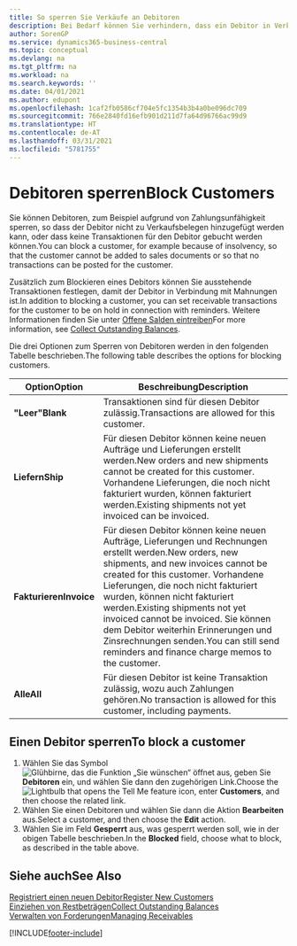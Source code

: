```yaml
---
title: So sperren Sie Verkäufe an Debitoren
description: Bei Bedarf können Sie verhindern, dass ein Debitor in Verkaufsbelege und andere Verkaufstransaktionen aufgenommen wird.
author: SorenGP
ms.service: dynamics365-business-central
ms.topic: conceptual
ms.devlang: na
ms.tgt_pltfrm: na
ms.workload: na
ms.search.keywords: ''
ms.date: 04/01/2021
ms.author: edupont
ms.openlocfilehash: 1caf2fb0586cf704e5fc1354b3b4a0be096dc709
ms.sourcegitcommit: 766e2840fd16efb901d211d7fa64d96766ac99d9
ms.translationtype: HT
ms.contentlocale: de-AT
ms.lasthandoff: 03/31/2021
ms.locfileid: "5781755"
---
```

# <a name="block-customers"></a><span data-ttu-id="41152-103">Debitoren sperren</span><span class="sxs-lookup"><span data-stu-id="41152-103">Block Customers</span></span>
<span data-ttu-id="41152-104">Sie können Debitoren, zum Beispiel aufgrund von Zahlungsunfähigkeit sperren, so dass der Debitor nicht zu Verkaufsbelegen hinzugefügt werden kann, oder dass keine Transaktionen für den Debitor gebucht werden können.</span><span class="sxs-lookup"><span data-stu-id="41152-104">You can block a customer, for example because of insolvency, so that the customer cannot be added to sales documents or so that no transactions can be posted for the customer.</span></span>

<span data-ttu-id="41152-105">Zusätzlich zum Blockieren eines Debitors können Sie ausstehende Transaktionen festlegen, damit der Debitor in Verbindung mit Mahnungen ist.</span><span class="sxs-lookup"><span data-stu-id="41152-105">In addition to blocking a customer, you can set receivable transactions for the customer to be on hold in connection with reminders.</span></span> <span data-ttu-id="41152-106">Weitere Informationen finden Sie unter [Offene Salden eintreiben](receivables-collect-outstanding-balances.md)</span><span class="sxs-lookup"><span data-stu-id="41152-106">For more information, see [Collect Outstanding Balances](receivables-collect-outstanding-balances.md).</span></span>   

<span data-ttu-id="41152-107">Die drei Optionen zum Sperren von Debitoren werden in den folgenden Tabelle beschrieben.</span><span class="sxs-lookup"><span data-stu-id="41152-107">The following table describes the options for blocking customers.</span></span>  

|<span data-ttu-id="41152-108">Option</span><span class="sxs-lookup"><span data-stu-id="41152-108">Option</span></span>|<span data-ttu-id="41152-109">Beschreibung</span><span class="sxs-lookup"><span data-stu-id="41152-109">Description</span></span>|  
|--------------------|------------|  
|<span data-ttu-id="41152-110">**"Leer"**</span><span class="sxs-lookup"><span data-stu-id="41152-110">**Blank**</span></span>|<span data-ttu-id="41152-111">Transaktionen sind für diesen Debitor zulässig.</span><span class="sxs-lookup"><span data-stu-id="41152-111">Transactions are allowed for this customer.</span></span>|
|<span data-ttu-id="41152-112">**Liefern**</span><span class="sxs-lookup"><span data-stu-id="41152-112">**Ship**</span></span>|<span data-ttu-id="41152-113">Für diesen Debitor können keine neuen Aufträge und Lieferungen erstellt werden.</span><span class="sxs-lookup"><span data-stu-id="41152-113">New orders and new shipments cannot be created for this customer.</span></span> <span data-ttu-id="41152-114">Vorhandene Lieferungen, die noch nicht fakturiert wurden, können fakturiert werden.</span><span class="sxs-lookup"><span data-stu-id="41152-114">Existing shipments not yet invoiced can be invoiced.</span></span>|  
|<span data-ttu-id="41152-115">**Fakturieren**</span><span class="sxs-lookup"><span data-stu-id="41152-115">**Invoice**</span></span>|<span data-ttu-id="41152-116">Für diesen Debitor können keine neuen Aufträge, Lieferungen und Rechnungen erstellt werden.</span><span class="sxs-lookup"><span data-stu-id="41152-116">New orders, new shipments, and new invoices cannot be created for this customer.</span></span> <span data-ttu-id="41152-117">Vorhandene Lieferungen, die noch nicht fakturiert wurden, können nicht fakturiert werden.</span><span class="sxs-lookup"><span data-stu-id="41152-117">Existing shipments not yet invoiced cannot be invoiced.</span></span> <span data-ttu-id="41152-118">Sie können dem Debitor weiterhin Erinnerungen und Zinsrechnungen senden.</span><span class="sxs-lookup"><span data-stu-id="41152-118">You can still send reminders and finance charge memos to the customer.</span></span>|  
|<span data-ttu-id="41152-119">**Alle**</span><span class="sxs-lookup"><span data-stu-id="41152-119">**All**</span></span>|<span data-ttu-id="41152-120">Für diesen Debitor ist keine Transaktion zulässig, wozu auch Zahlungen gehören.</span><span class="sxs-lookup"><span data-stu-id="41152-120">No transaction is allowed for this customer, including payments.</span></span>|  

## <a name="to-block-a-customer"></a><span data-ttu-id="41152-121">Einen Debitor sperren</span><span class="sxs-lookup"><span data-stu-id="41152-121">To block a customer</span></span>  
1. <span data-ttu-id="41152-122">Wählen Sie das Symbol ![Glühbirne, das die Funktion „Sie wünschen“ öffnet](media/ui-search/search_small.png "Tell Me-Funktion") aus, geben Sie **Debitoren** ein, und wählen Sie dann den zugehörigen Link.</span><span class="sxs-lookup"><span data-stu-id="41152-122">Choose the ![Lightbulb that opens the Tell Me feature](media/ui-search/search_small.png "Tell me what you want to do") icon, enter **Customers**, and then choose the related link.</span></span>
2. <span data-ttu-id="41152-123">Wählen Sie einen Debitoren und wählen Sie dann die Aktion **Bearbeiten** aus.</span><span class="sxs-lookup"><span data-stu-id="41152-123">Select a customer, and then choose the **Edit** action.</span></span>
3. <span data-ttu-id="41152-124">Wählen Sie im Feld **Gesperrt** aus, was gesperrt werden soll, wie in der obigen Tabelle beschrieben.</span><span class="sxs-lookup"><span data-stu-id="41152-124">In the **Blocked** field, choose what to block, as described in the table above.</span></span>

## <a name="see-also"></a><span data-ttu-id="41152-125">Siehe auch</span><span class="sxs-lookup"><span data-stu-id="41152-125">See Also</span></span>  
[<span data-ttu-id="41152-126">Registriert einen neuen Debitor</span><span class="sxs-lookup"><span data-stu-id="41152-126">Register New Customers</span></span>](sales-how-register-new-customers.md)  
[<span data-ttu-id="41152-127">Einziehen von Restbeträgen</span><span class="sxs-lookup"><span data-stu-id="41152-127">Collect Outstanding Balances</span></span>](receivables-collect-outstanding-balances.md)  
[<span data-ttu-id="41152-128">Verwalten von Forderungen</span><span class="sxs-lookup"><span data-stu-id="41152-128">Managing Receivables</span></span>](receivables-manage-receivables.md)  


[!INCLUDE[footer-include](includes/footer-banner.md)]